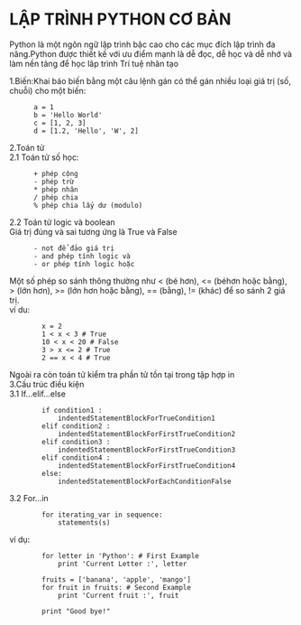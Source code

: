 # LẬP TRÌNH PYTHON CƠ BẢN
Python là một ngôn ngữ lập trình bậc cao cho các mục đích lập trình đa năng.Python được thiết kế với ưu điểm mạnh là dễ đọc, dễ học và dễ nhớ và làm nền tảng để học lâp trình Trí tuệ nhân tạo

1.Biến:Khai báo biến bằng một câu lệnh gán có thể gán nhiều loại giá trị (số, chuỗi) cho một biến:
    
          a = 1
          b = 'Hello World'
          c = [1, 2, 3]
          d = [1.2, 'Hello', 'W', 2]
          
2.Toán tử<br />
2.1 Toán tử số học:

          + phép cộng
          - phép trừ
          * phép nhân
          / phép chia
          % phép chia lấy dư (modulo)
          
2.2 Toán tử logic và boolean<br />
Giá trị đúng và sai tương ứng là True và False<br />

          - not để đảo giá trị
          - and phép tính logic và
          - or phép tính logic hoặc
          
 Một số phép so sánh thông thường như < (bé hơn), <= (béhơn hoặc bằng), > (lớn hơn), >= (lớn hơn hoặc bằng), ==
(bằng), != (khác) để so sánh 2 giá trị.<br />
 ví du:
 
            x = 2
            1 < x < 3 # True
            10 < x < 20 # False
            3 > x <= 2 # True
            2 == x < 4 # True
            
  Ngoài ra còn toán tử kiểm tra phần tử tồn tại trong tập hợp in<br />
  3.Cấu trúc điều kiện<br />
  3.1 If...elif...else
  
            if condition1 :
                indentedStatementBlockForTrueCondition1
            elif condition2 :
                indentedStatementBlockForFirstTrueCondition2
            elif condition3 :
                indentedStatementBlockForFirstTrueCondition3
            elif condition4 :
                indentedStatementBlockForFirstTrueCondition4
            else:
                indentedStatementBlockForEachConditionFalse
                
  3.2 For...in
    
            for iterating_var in sequence:
                statements(s)
                
  ví dụ:
  
            for letter in 'Python': # First Example
                print 'Current Letter :', letter

            fruits = ['banana', 'apple', 'mango']
            for fruit in fruits: # Second Example
                print 'Current fruit :', fruit

            print "Good bye!"
